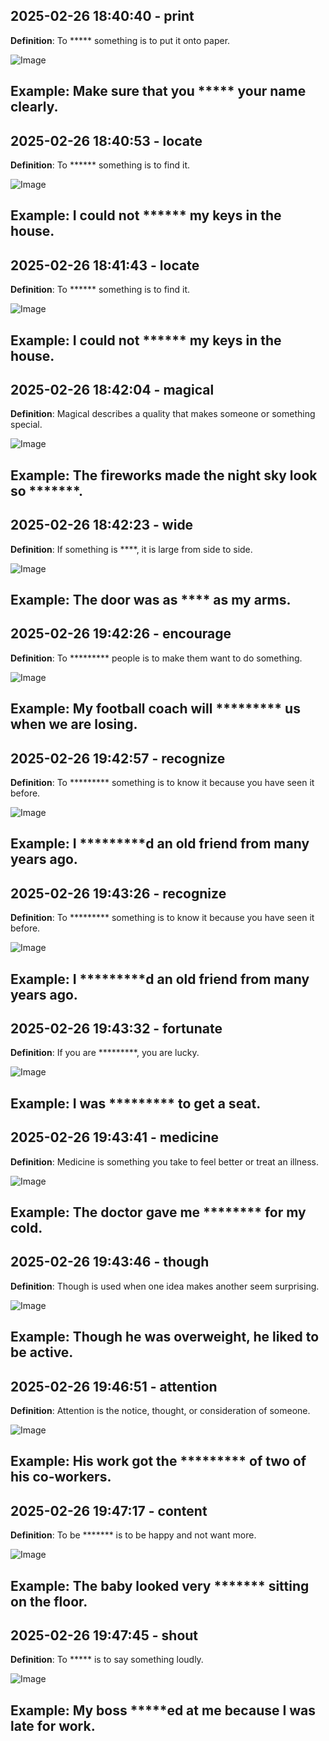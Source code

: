 ## 2025-02-26 18:40:40 - print
**Definition**: To ***** something is to put it onto paper.

![Image](https://raw.githubusercontent.com/toledorodrigow/Anki-Flashcard/main/English/images/print_20250226184040.jpg)

**Example**: Make sure that you ***** your name clearly.
---
## 2025-02-26 18:40:53 - locate
**Definition**: To ****** something is to find it.

![Image](https://raw.githubusercontent.com/toledorodrigow/Anki-Flashcard/main/English/images/locate_20250226184053.jpg)

**Example**: I could not ****** my keys in the house.
---
## 2025-02-26 18:41:43 - locate
**Definition**: To ****** something is to find it.

![Image](https://raw.githubusercontent.com/toledorodrigow/Anki-Flashcard/main/English/images/locate_20250226184143.jpg)

**Example**: I could not ****** my keys in the house.
---
## 2025-02-26 18:42:04 - magical
**Definition**: Magical describes a quality that makes someone or something special.

![Image](https://raw.githubusercontent.com/toledorodrigow/Anki-Flashcard/main/English/images/magical_20250226184204.jpg)

**Example**: The fireworks made the night sky look so *******.
---
## 2025-02-26 18:42:23 - wide
**Definition**: If something is ****, it is large from side to side.

![Image](https://raw.githubusercontent.com/toledorodrigow/Anki-Flashcard/main/English/images/wide_20250226184223.jpg)

**Example**: The door was as **** as my arms.
---
## 2025-02-26 19:42:26 - encourage
**Definition**: To ********* people is to make them want to do something.

![Image](https://raw.githubusercontent.com/toledorodrigow/Anki-Flashcard/main/English/images/encourage_20250226194226.jpg)

**Example**: My football coach will ********* us when we are losing.
---
## 2025-02-26 19:42:57 - recognize
**Definition**: To ********* something is to know it because you have seen it before.

![Image](https://raw.githubusercontent.com/toledorodrigow/Anki-Flashcard/main/English/images/recognize_20250226194257.jpg)

**Example**: I *********d an old friend from many years ago.
---
## 2025-02-26 19:43:26 - recognize
**Definition**: To ********* something is to know it because you have seen it before.

![Image](https://raw.githubusercontent.com/toledorodrigow/Anki-Flashcard/main/English/images/recognize_20250226194326.jpg)

**Example**: I *********d an old friend from many years ago.
---
## 2025-02-26 19:43:32 - fortunate
**Definition**: If you are *********, you are lucky.

![Image](https://raw.githubusercontent.com/toledorodrigow/Anki-Flashcard/main/English/images/fortunate_20250226194332.jpg)

**Example**: I was ********* to get a seat.
---
## 2025-02-26 19:43:41 - medicine
**Definition**: Medicine is something you take to feel better or treat an illness.

![Image](https://raw.githubusercontent.com/toledorodrigow/Anki-Flashcard/main/English/images/medicine_20250226194341.jpg)

**Example**: The doctor gave me ******** for my cold.
---
## 2025-02-26 19:43:46 - though
**Definition**: Though is used when one idea makes another seem surprising.

![Image](https://raw.githubusercontent.com/toledorodrigow/Anki-Flashcard/main/English/images/though_20250226194346.jpg)

**Example**: Though he was overweight, he liked to be active.
---
## 2025-02-26 19:46:51 - attention
**Definition**: Attention is the notice, thought, or consideration of someone.

![Image](https://raw.githubusercontent.com/toledorodrigow/Anki-Flashcard/main/English/images/attention_20250226194651.jpg)

**Example**: His work got the ********* of two of his co-workers.
---
## 2025-02-26 19:47:17 - content
**Definition**: To be ******* is to be happy and not want more.

![Image](https://raw.githubusercontent.com/toledorodrigow/Anki-Flashcard/main/English/images/content_20250226194717.jpg)

**Example**: The baby looked very ******* sitting on the floor.
---
## 2025-02-26 19:47:45 - shout
**Definition**: To ***** is to say something loudly.

![Image](https://raw.githubusercontent.com/toledorodrigow/Anki-Flashcard/main/English/images/shout_20250226194745.jpg)

**Example**: My boss *****ed at me because I was late for work.
---
